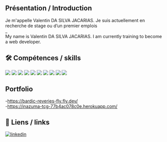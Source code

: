 ## Présentation / Introduction

Je m'appelle Valentin DA SILVA JACARIAS. 
Je suis actuellement en recherche de stage ou d’un premier emplois   
_  
My name is Valentin DA SILVA JACARIAS.
I am currently training to become a web developer.

## 🛠 Compétences / skills
![](https://img.shields.io/badge/PostgreSQL-316192?style=for-the-badge&logo=postgresql&logoColor=white)
![](https://img.shields.io/badge/Ruby-CC342D?style=for-the-badge&logo=ruby&logoColor=white)
![](https://img.shields.io/badge/Ruby_on_Rails-CC0000?style=for-the-badge&logo=ruby-on-rails&logoColor=white)
![](https://img.shields.io/badge/JavaScript-323330?style=for-the-badge&logo=javascript&logoColor=F7DF1E)
![](https://img.shields.io/badge/HTML5-E34F26?style=for-the-badge&logo=html5&logoColor=white)
![](https://img.shields.io/badge/CSS3-1572B6?style=for-the-badge&logo=css3&logoColor=white)
![](https://img.shields.io/badge/React-20232A?style=for-the-badge&logo=react&logoColor=61DAFB)
![](https://img.shields.io/badge/MySQL-005C84?style=for-the-badge&logo=mysql&logoColor=white)
![](https://img.shields.io/badge/Node--Red-8F0000?style=for-the-badge&logo=nodered&logoColor=white)
![](https://img.shields.io/badge/Arduino-00979D?style=for-the-badge&logo=Arduino&logoColor=white)

## Portfolio
-https://bardic-reveries-fly.fly.dev/    
-https://inazuma-tcg-77b4ac078c0e.herokuapp.com/

## 🔗 Liens / links
[![linkedin](https://img.shields.io/badge/linkedin-0A66C2?style=for-the-badge&logo=linkedin&logoColor=white)](https://www.linkedin.com/in/valentin-da-silva-jacarias-44b092252//)



